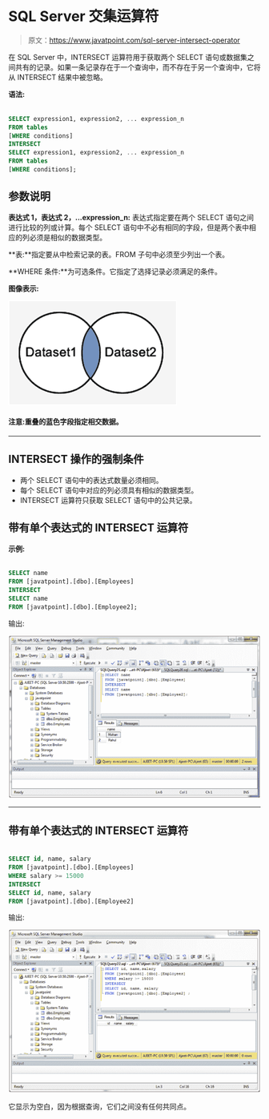# SQL Server 交集运算符

> 原文：<https://www.javatpoint.com/sql-server-intersect-operator>

在 SQL Server 中，INTERSECT 运算符用于获取两个 SELECT 语句或数据集之间共有的记录。如果一条记录存在于一个查询中，而不存在于另一个查询中，它将从 INTERSECT 结果中被忽略。

**语法:**

```sql

SELECT expression1, expression2, ... expression_n
FROM tables
[WHERE conditions]
INTERSECT
SELECT expression1, expression2, ... expression_n
FROM tables
[WHERE conditions]; 

```

## 参数说明

**表达式 1，表达式 2，...expression_n:** 表达式指定要在两个 SELECT 语句之间进行比较的列或计算。每个 SELECT 语句中不必有相同的字段，但是两个表中相应的列必须是相似的数据类型。

**表:**指定要从中检索记录的表。FROM 子句中必须至少列出一个表。

**WHERE 条件:**为可选条件。它指定了选择记录必须满足的条件。

**图像表示:**

![SQL Intersect operator 1](img/b7a8c4acd628e90d36ccc5506800de6b.png)

#### 注意:重叠的蓝色字段指定相交数据。

* * *

## INTERSECT 操作的强制条件

*   两个 SELECT 语句中的表达式数量必须相同。
*   每个 SELECT 语句中对应的列必须具有相似的数据类型。
*   INTERSECT 运算符只获取 SELECT 语句中的公共记录。

## 带有单个表达式的 INTERSECT 运算符

**示例:**

```sql

SELECT name
FROM [javatpoint].[dbo].[Employees]
INTERSECT
SELECT name
FROM [javatpoint].[dbo].[Employee2]; 

```

输出:

![SQL Intersect operator 2](img/529f5e32df767e9cc787b7b681eb6930.png)

* * *

## 带有单个表达式的 INTERSECT 运算符

```sql

SELECT id, name, salary
FROM [javatpoint].[dbo].[Employees]
WHERE salary >= 15000
INTERSECT
SELECT id, name, salary
FROM [javatpoint].[dbo].[Employee2]

```

输出:

![SQL Intersect operator 3](img/51b59c6d59d2418af9da10db93c7d280.png)

它显示为空白，因为根据查询，它们之间没有任何共同点。